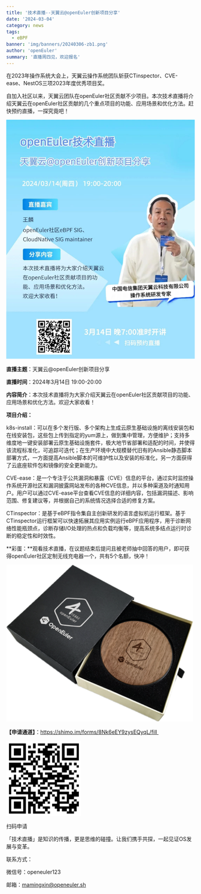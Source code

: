 ```yaml
---
title: '技术直播--天翼云@openEuler创新项目分享'
date: '2024-03-04'
category: news
tags:
  - eBPF
banner: 'img/banners/20240306-zb1.png'
author: 'openEuler'
summary: '直播周四见，欢迎报名'
---
```




在2023年操作系统大会上，天翼云操作系统团队斩获CTinspector、CVE-ease、NestOS三项2023年度优秀项目奖。

自加入社区以来，天翼云团队在openEuler社区贡献不少项目。本次技术直播将介绍天翼云在openEuler社区贡献的几个重点项目的功能、应用场景和优化方法。赶快预约直播，一探究竟吧！



<img src="./media/image2.jpeg" width="1000" >

**直播主题**：天翼云@openEuler创新项目分享

**直播时间**：2024年3月14日 19:00-20:00

**内容简介**：本次技术直播将为大家介绍天翼云在openEuler社区贡献项目的功能、应用场景和优化方法。欢迎大家收看！

**项目介绍：**

k8s-install：可以在多个发行版、多个架构上生成云原生基础设施的离线安装包和在线安装包，这些包上传到指定的yum源上，做到集中管理，方便维护；支持多维度地一键安装部署云原生基础设施套件，极大地节省部署和适配的时间，并使得该流程标准化，可追踪可迭代；在生产环境中大规模替代旧有的Ansible静态脚本部署方式，一方面提高Ansible脚本的可维护性以及安装的标准化，另一方面获得了云底座软件包和镜像的安全更新能力。

CVE-ease：是一个专注于公共漏洞和暴露（CVE）信息的平台，通过实时监控操作系统开源社区和漏洞披露网站发布的各种CVE信息，并以多种渠道及时通知用户。用户可以通过CVE-ease平台查看CVE信息的详细内容，包括漏洞描述、影响范围、修复建议等，并根据自己的系统情况选择合适的修复方案。

CTinspector：是基于eBPF指令集自主创新研发的语言虚拟机运行框架。基于CTinspector运行框架可以快速拓展其应用实例运行eBPF应用程序，用于诊断网络性能瓶颈点，诊断存储I/O处理的热点和负载均衡等，提高系统多结点运行时诊断的稳定性和时效性。

**彩蛋：**观看技术直播，在议题结束后提问且被老师抽中回答的用户，即可获得openEuler社区定制无线充电器一个，共有5个名额，快冲！


<img src="./media/image3.png" width="500" >




**【申请通道】**：https://shimo.im/forms/8Nk6eEY9zysEQyqL/fill 


<img src="./media/image5.png" width="200" >

扫码申请

「技术直播」是知识的传播，更是思维的碰撞。让我们携手共探，一起见证OS发展与变革。

联系方式：

微信号：openeuler123

邮箱：mamingxin@openeuler.sh
